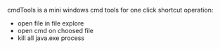 <!-- Plugin description -->
cmdTools is a mini windows cmd tools for one click shortcut operation:
- open file in file explore
- open cmd on choosed file
- kill all java.exe process
<!-- Plugin description end -->

